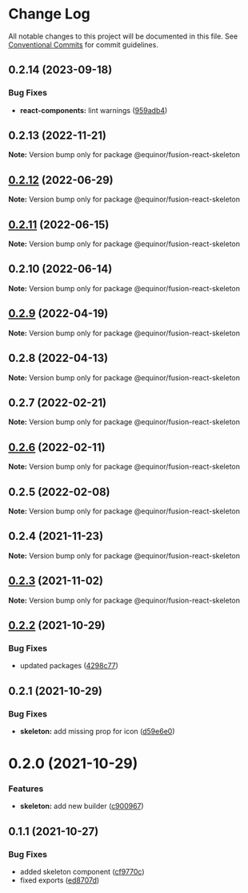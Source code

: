 # Change Log

All notable changes to this project will be documented in this file.
See [Conventional Commits](https://conventionalcommits.org) for commit guidelines.

## 0.2.14 (2023-09-18)


### Bug Fixes

* **react-components:** lint warnings ([959adb4](https://github.com/equinor/fusion-react-components/commit/959adb4f470016f3873733ad60a9317023d3b5a1))





## 0.2.13 (2022-11-21)

**Note:** Version bump only for package @equinor/fusion-react-skeleton





## [0.2.12](https://github.com/equinor/fusion-react-components/compare/@equinor/fusion-react-skeleton@0.2.11...@equinor/fusion-react-skeleton@0.2.12) (2022-06-29)

**Note:** Version bump only for package @equinor/fusion-react-skeleton





## [0.2.11](https://github.com/equinor/fusion-react-components/compare/@equinor/fusion-react-skeleton@0.2.10...@equinor/fusion-react-skeleton@0.2.11) (2022-06-15)

**Note:** Version bump only for package @equinor/fusion-react-skeleton





## 0.2.10 (2022-06-14)

**Note:** Version bump only for package @equinor/fusion-react-skeleton





## [0.2.9](https://github.com/equinor/fusion-react-components/compare/@equinor/fusion-react-skeleton@0.2.8...@equinor/fusion-react-skeleton@0.2.9) (2022-04-19)

**Note:** Version bump only for package @equinor/fusion-react-skeleton





## 0.2.8 (2022-04-13)

**Note:** Version bump only for package @equinor/fusion-react-skeleton





## 0.2.7 (2022-02-21)

**Note:** Version bump only for package @equinor/fusion-react-skeleton





## [0.2.6](https://github.com/equinor/fusion-react-components/compare/@equinor/fusion-react-skeleton@0.2.5...@equinor/fusion-react-skeleton@0.2.6) (2022-02-11)

**Note:** Version bump only for package @equinor/fusion-react-skeleton





## 0.2.5 (2022-02-08)

**Note:** Version bump only for package @equinor/fusion-react-skeleton





## 0.2.4 (2021-11-23)

**Note:** Version bump only for package @equinor/fusion-react-skeleton





## [0.2.3](https://github.com/equinor/fusion-react-components/compare/@equinor/fusion-react-skeleton@0.2.2...@equinor/fusion-react-skeleton@0.2.3) (2021-11-02)

**Note:** Version bump only for package @equinor/fusion-react-skeleton





## [0.2.2](https://github.com/equinor/fusion-react-components/compare/@equinor/fusion-react-skeleton@0.2.1...@equinor/fusion-react-skeleton@0.2.2) (2021-10-29)


### Bug Fixes

* updated packages ([4298c77](https://github.com/equinor/fusion-react-components/commit/4298c778c4c5385398a92d8b71feee3b17ba64c0))





## 0.2.1 (2021-10-29)


### Bug Fixes

* **skeleton:** add missing prop for icon ([d59e6e0](https://github.com/equinor/fusion-react-components/commit/d59e6e018044cb394245607a05da2d066deb8076))





# 0.2.0 (2021-10-29)


### Features

* **skeleton:** add new builder ([c900967](https://github.com/equinor/fusion-react-components/commit/c90096718d477eeb3a6948d3fa34422ea0983e1d))





## 0.1.1 (2021-10-27)


### Bug Fixes

* added skeleton component ([cf9770c](https://github.com/equinor/fusion-react-components/commit/cf9770ccf9916944cd307c9571577b09e1b41fe4))
* fixed exports ([ed8707d](https://github.com/equinor/fusion-react-components/commit/ed8707db66c19f4e715a6978cd68581ab8af35e4))
